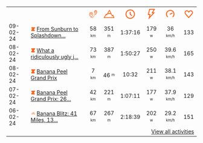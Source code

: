 <table>
    <tr>
        <th></th>
        <th></th>
        <th align="center"><img src="https://raw.githubusercontent.com/robiningelbrecht/strava-activities/master/public/distance.svg" width="30" alt="distance" title="distance"/></th>
        <th align="center"><img src="https://raw.githubusercontent.com/robiningelbrecht/strava-activities/master/public/elevation.svg" width="30" alt="elevation" title="elevation"/></th>
        <th align="center"><img src="https://raw.githubusercontent.com/robiningelbrecht/strava-activities/master/public/time.svg" width="30" alt="time" title="time"/></th>
        <th align="center"><img src="https://raw.githubusercontent.com/robiningelbrecht/strava-activities/master/public/average-watt.svg" width="30" alt="average watts" title="average watts"/></th>
        <th align="center"><img src="https://raw.githubusercontent.com/robiningelbrecht/strava-activities/master/public/average-speed.svg" width="30" alt="average speed" title="average speed"/></th>
        <th align="center"><img src="https://raw.githubusercontent.com/robiningelbrecht/strava-activities/master/public/heart-rate.svg" width="30" alt="average heart rate" title="average heart rate"/></th>
    </tr>
            <tr>
            <td>09-02-24</td>
            <td>
                                <img src="https://raw.githubusercontent.com/robiningelbrecht/strava-activities/master/public/activity-virtual-ride-zwift.svg" width="12" alt="From Sunburn to Splashdown: A Banana-Powered Odyssey" title="From Sunburn to Splashdown: A Banana-Powered Odyssey"/>
<a href="https://www.strava.com/activities/10728534930" title="Kcal: 999 | Gear: None ">From Sunburn to Splashdown...</a>
            </td>
            <td align="center">58 <sup><sub>km</sub></sup></td>
            <td align="center">351 <sup><sub>m</sub></sup></td>
            <td align="center">1:37:16</td>
            <td align="center">179 <sup><sub>w</sub></sup></td>
            <td align="center">36 <sup><sub>km/h</sub></sup></td>
            <td align="center">133</td>
        </tr>
            <tr>
            <td>08-02-24</td>
            <td>
                                <img src="https://raw.githubusercontent.com/robiningelbrecht/strava-activities/master/public/activity-virtual-ride-zwift.svg" width="12" alt="What a ridiculously ugly jersey, I LOVE IT! ❤️" title="What a ridiculously ugly jersey, I LOVE IT! ❤️"/>
<a href="https://www.strava.com/activities/10723270638" title="Kcal: 1597 | Gear: None ">What a ridiculously ugly j...</a>
            </td>
            <td align="center">73 <sup><sub>km</sub></sup></td>
            <td align="center">387 <sup><sub>m</sub></sup></td>
            <td align="center">1:50:27</td>
            <td align="center">250 <sup><sub>w</sub></sup></td>
            <td align="center">39.6 <sup><sub>km/h</sub></sup></td>
            <td align="center">165</td>
        </tr>
            <tr>
            <td>08-02-24</td>
            <td>
                                <img src="https://raw.githubusercontent.com/robiningelbrecht/strava-activities/master/public/activity-virtual-ride-zwift.svg" width="12" alt="Banana Peel Grand Prix" title="Banana Peel Grand Prix"/>
<a href="https://www.strava.com/activities/10722542268" title="Kcal: 129 | Gear: None ">Banana Peel Grand Prix</a>
            </td>
            <td align="center">7 <sup><sub>km</sub></sup></td>
            <td align="center">46 <sup><sub>m</sub></sup></td>
            <td align="center">10:32</td>
            <td align="center">211 <sup><sub>w</sub></sup></td>
            <td align="center">38.1 <sup><sub>km/h</sub></sup></td>
            <td align="center">143</td>
        </tr>
            <tr>
            <td>07-02-24</td>
            <td>
                                <img src="https://raw.githubusercontent.com/robiningelbrecht/strava-activities/master/public/activity-virtual-ride-zwift.svg" width="12" alt="Banana Peel Grand Prix: 26 Miles of Slippery Speed" title="Banana Peel Grand Prix: 26 Miles of Slippery Speed"/>
<a href="https://www.strava.com/activities/10715563187" title="Kcal: 684 | Gear: None ">Banana Peel Grand Prix: 26...</a>
            </td>
            <td align="center">42 <sup><sub>km</sub></sup></td>
            <td align="center">221 <sup><sub>m</sub></sup></td>
            <td align="center">1:07:11</td>
            <td align="center">177 <sup><sub>w</sub></sup></td>
            <td align="center">37.9 <sup><sub>km/h</sub></sup></td>
            <td align="center">129</td>
        </tr>
            <tr>
            <td>06-02-24</td>
            <td>
                <img src="https://raw.githubusercontent.com/robiningelbrecht/strava-activities/master/public/activity-ride.svg" width="12" alt="Banana Blitz: 41 Miles, 138 Minutes, and 875 Feet of Elevation – Peel the Burn!" title="Banana Blitz: 41 Miles, 138 Minutes, and 875 Feet of Elevation – Peel the Burn!"/>
<a href="https://www.strava.com/activities/10710543149" title="Kcal: 1884 | Gear: None ">Banana Blitz: 41 Miles, 13...</a>
            </td>
            <td align="center">67 <sup><sub>km</sub></sup></td>
            <td align="center">267 <sup><sub>m</sub></sup></td>
            <td align="center">2:18:39</td>
            <td align="center">202 <sup><sub>w</sub></sup></td>
            <td align="center">29.2 <sup><sub>km/h</sub></sup></td>
            <td align="center">151</td>
        </tr>
                <tr>
            <td colspan="8" align="right"><a href="https://github.com/robiningelbrecht/strava-activities#activities">View all activities</a></td>
        </tr>
    </table>
